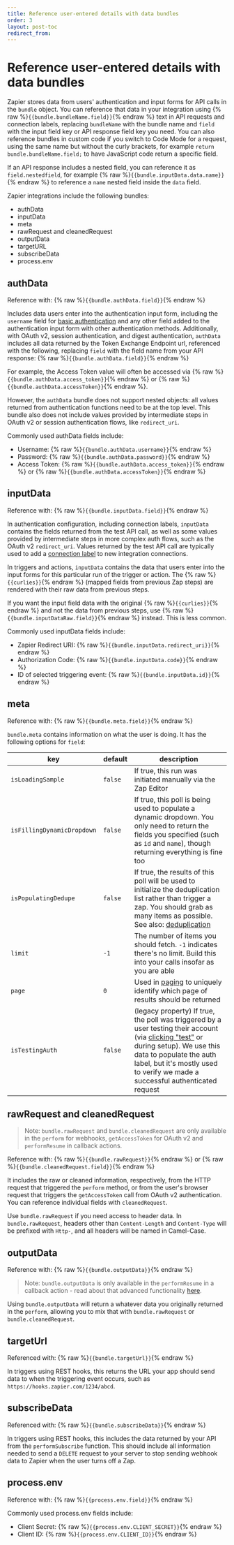 ```yaml
---
title: Reference user-entered details with data bundles
order: 3
layout: post-toc
redirect_from: 
---
```


# Reference user-entered details with data bundles

Zapier stores data from users' authentication and input forms for API calls in the `bundle` object. You can reference that data in your integration using {% raw %}`{{bundle.bundleName.field}}`{% endraw %} text in API requests and connection labels, replacing `bundleName` with the bundle name and `field` with the input field key or API response field key you need. You can also reference bundles in custom code if you switch to Code Mode for a request, using the same name but without the curly brackets, for example `return bundle.bundleName.field;` to have JavaScript code return a specific field.

If an API response includes a nested field, you can reference it as `field.nestedfield`, for example {% raw %}`{{bundle.inputData.data.name}}`{% endraw %} to reference a `name` nested field inside the `data` field.

Zapier integrations include the following bundles:

- authData
- inputData
- meta
- rawRequest and cleanedRequest
- outputData
- targetURL
- subscribeData
- process.env

## authData

Reference with: {% raw %}`{{bundle.authData.field}}`{% endraw %}

Includes data users enter into the authentication input form, including the `username` field for [basic authentication](https://platform.zapier.com/build/basicauth) and any other field added to the authentication input form with other authentication methods. Additionally, with OAuth v2, session authentication, and digest authentication, `authData` includes all data returned by the Token Exchange Endpoint url, referenced with the following, replacing `field` with the field name from your API response:
{% raw %}`{{bundle.authData.field}}`{% endraw %}

For example, the Access Token value will often be accessed via {% raw %}`{{bundle.authData.access_token}}`{% endraw %} or {% raw %}`{{bundle.authData.accessToken}}`{% endraw %}.

However, the `authData` bundle does not support nested objects: all values returned from authentication functions need to be at the top level. This bundle also does not include values provided by intermediate steps in OAuth v2 or session authentication flows, like `redirect_uri`.

Commonly used authData fields include:
- Username: {% raw %}`{{bundle.authData.username}}`{% endraw %}
- Password: {% raw %}`{{bundle.authData.password}}`{% endraw %}
- Access Token: {% raw %}`{{bundle.authData.access_token}}`{% endraw %} or {% raw %}`{{bundle.authData.accessToken}}`{% endraw %}

## inputData

Reference with: {% raw %}`{{bundle.inputData.field}}`{% endraw %}

In authentication configuration, including connection labels, `inputData` contains the fields returned from the test API call, as well as some values provided by intermediate steps in more complex auth flows, such as the OAuth v2 `redirect_uri`. Values returned by the test API call are typically used to add a [connection label](./auth#label) to new integration connections.

In triggers and actions, `inputData` contains the data that users enter into the input forms for this particular run of the trigger or action. The {% raw %}`{{curlies}}`{% endraw %} (mapped fields from previous Zap steps) are rendered with their raw data from previous steps. 

If you want the input field data with the original {% raw %}`{{curlies}}`{% endraw %} and not the data from previous steps, use {% raw %}`{{bundle.inputDataRaw.field}}`{% endraw %} instead. This is less common. 

Commonly used inputData fields include:
- Zapier Redirect URI: {% raw %}`{{bundle.inputData.redirect_uri}}`{% endraw %}
- Authorization Code: {% raw %}`{{bundle.inputData.code}}`{% endraw %}
- ID of selected triggering event: {% raw %}`{{bundle.inputData.id}}`{% endraw %}

## meta

Reference with: {% raw %}`{{bundle.meta.field}}`{% endraw %}

`bundle.meta` contains information on what the user is doing. It has the following options for `field`:

| key | default | description |
| --- | --- | --- |
| `isLoadingSample` | `false` | If true, this run was initiated manually via the Zap Editor |
| `isFillingDynamicDropdown` | `false` | If true, this poll is being used to populate a dynamic dropdown. You only need to return the fields you specified (such as `id` and `name`), though returning everything is fine too |
| `isPopulatingDedupe` | `false` | If true, the results of this poll will be used to initialize the deduplication list rather than trigger a zap. You should grab as many items as possible. See also: [deduplication](#dedup) |
| `limit` | `-1` | The number of items you should fetch. `-1` indicates there's no limit. Build this into your calls insofar as you are able |
| `page` | `0` | Used in [paging](#paging) to uniquely identify which page of results should be returned |
| `isTestingAuth` | `false` | (legacy property) If true, the poll was triggered by a user testing their account (via [clicking "test"](https://cdn.zapier.com/storage/photos/5c94c304ce11b02c073a973466a7b846.png) or during setup). We use this data to populate the auth label, but it's mostly used to verify we made a successful authenticated request |

## rawRequest and cleanedRequest
> Note: `bundle.rawRequest` and `bundle.cleanedRequest` are only available in the `perform` for webhooks, `getAccessToken` for OAuth v2 and `performResume` in callback actions.

Reference with: {% raw %}`{{bundle.rawRequest}}`{% endraw %} or {% raw %}`{{bundle.cleanedRequest.field}}`{% endraw %}

It includes the raw or cleaned information, respectively, from the HTTP request that triggered the `perform` method, or from the user's browser request that triggers the `getAccessToken` call from OAuth v2 authentication. You can reference individual fields with `cleanedRequest`.

Use `bundle.rawRequest` if you need access to header data. In `bundle.rawRequest`, headers other than `Content-Length` and `Content-Type` will be prefixed with `Http-`, and all headers will be named in Camel-Case.

## outputData

Reference with: {% raw %}`{{bundle.outputData}}`{% endraw %}

> Note: `bundle.outputData` is only available in the `performResume` in a callback action - read about that advanced functionality [here](https://github.com/zapier/zapier-platform/blob/main/packages/cli/README.md#zgeneratecallbackurl). 

Using `bundle.outputData` will return a whatever data you originally returned in the `perform`, allowing you to mix that with `bundle.rawRequest` or `bundle.cleanedRequest`.

## targetUrl
Referenced with: {% raw %}`{{bundle.targetUrl}}`{% endraw %}

In triggers using REST hooks, this returns the URL your app should send data to when the triggering event occurs, such as `https://hooks.zapier.com/1234/abcd`.

## subscribeData
Referenced with: {% raw %}`{{bundle.subscribeData}}`{% endraw %}

In triggers using REST hooks, this includes the data returned by your API from the `performSubscribe` function. This should include all information needed to send a `DELETE` request to your server to stop sending webhook data to Zapier when the user turns off a Zap.

## process.env

Reference with: {% raw %}`{{process.env.field}}`{% endraw %}

Commonly used process.env fields include:
- Client Secret: {% raw %}`{{process.env.CLIENT_SECRET}}`{% endraw %}
- Client ID: {% raw %}`{{process.env.CLIENT_ID}}`{% endraw %} 


